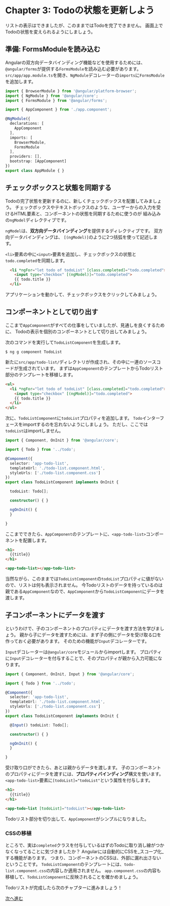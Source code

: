 # Chapter 3: Todoの状態を更新しよう

リストの表示はできましたが、このままではTodoを完了できません。
画面上でTodoの状態を変えられるようにしましょう。

## 準備: FormsModuleを読み込む
Angularの双方向データバインディング機能などを使用するためには、
`@angular/forms`が提供する`FormsModule`を読み込む必要があります。
`src/app/app.module.ts`を開き、`NgModule`デコレーターの`imports`に`FormsModule`を追加します。

```ts
import { BrowserModule } from '@angular/platform-browser';
import { NgModule } from '@angular/core';
import { FormsModule } from '@angular/forms';

import { AppComponent } from './app.component';

@NgModule({
  declarations: [
    AppComponent
  ],
  imports: [
    BrowserModule,
    FormsModule
  ],
  providers: [],
  bootstrap: [AppComponent]
})
export class AppModule { }

```

## チェックボックスと状態を同期する

Todoの完了状態を更新するのに、新しくチェックボックスを配置してみましょう。
チェックボックスやテキストボックスのような、ユーザーからの入力を受けるHTML要素と、コンポーネントの状態を同期するために使うのが
組み込みの`ngModel`ディレクティブです。

`ngModel`は、**双方向データバインディング**を提供するディレクティブです。
双方向データバインディングは、 `[(ngModel)]`のように2つ括弧を使って記述します。

`<li>`要素の中に`<input>`要素を追加し、チェックボックスの状態と`todo.completed`を同期します。

```html
  <li *ngFor="let todo of todoList" [class.completed]="todo.completed">
    <input type="checkbox" [(ngModel)]="todo.completed">
    {{ todo.title }}
  </li>
```

アプリケーションを動かして、チェックボックスをクリックしてみましょう。

## コンポーネントとして切り出す

ここまで`AppComponent`がすべての仕事をしていましたが、見通しを良くするために、
Todoの表示を個別のコンポーネントとして切り出してみましょう。

次のコマンドを実行して`TodoListComponent`を生成します。

```
$ ng g component TodoList
```

新たに`src/app/todo-list/`ディレクトリが作成され、その中に一連のソースコードが生成されています。
まずは`AppComponent`のテンプレートからTodoリスト部分のテンプレートを移植します。

```html
<ul>
  <li *ngFor="let todo of todoList" [class.completed]="todo.completed">
    <input type="checkbox" [(ngModel)]="todo.completed">
    {{ todo.title }}
  </li>
</ul>
```

次に、`TodoListComponent`に`todoList`プロパティを追加します。
`Todo`インターフェースをimportするのを忘れないようにしましょう。
ただし、ここでは`todoList`はimportしません。

```ts
import { Component, OnInit } from '@angular/core';

import { Todo } from '../todo';

@Component({
  selector: 'app-todo-list',
  templateUrl: './todo-list.component.html',
  styleUrls: ['./todo-list.component.css']
})
export class TodoListComponent implements OnInit {

  todoList: Todo[];

  constructor() { }

  ngOnInit() {
  }

}
```

ここまでできたら、`AppComponent`のテンプレートに、`<app-todo-list>`コンポーネントを配置します。

```html
<h1>
  {{title}}
</h1>

<app-todo-list></app-todo-list>
```

当然ながら、このままでは`TodoListComponent`の`todoList`プロパティに値がないので、リストは何も表示されません。
今Todoリストのデータを持っているのは親である`AppComponent`なので、`AppComponent`から`TodoListComponent`にデータを渡します。

## 子コンポーネントにデータを渡す

というわけで、子のコンポーネントのプロパティにデータを渡す方法を学びましょう。
親から子にデータを渡すためには、まず子の側にデータを受け取る口を作っておく必要があります。
そのための機能が`Input`デコレーターです。

`Input`デコレーターは`@angular/core`モジュールからimportします。
プロパティに`Input`デコレーターを付与することで、そのプロパティが親から入力可能になります。

```ts
import { Component, OnInit, Input } from '@angular/core';

import { Todo } from '../todo';

@Component({
  selector: 'app-todo-list',
  templateUrl: './todo-list.component.html',
  styleUrls: ['./todo-list.component.css']
})
export class TodoListComponent implements OnInit {

  @Input() todoList: Todo[];

  constructor() { }

  ngOnInit() {
  }

}
```

受け取り口ができたら、あとは親からデータを渡します。
子のコンポーネントのプロパティにデータを渡すには、**プロパティバインディング**構文を使います。
`<app-todo-list>`要素に`[todoList]="todoList"`という属性を付与します。

```html
<h1>
  {{title}}
</h1>

<app-todo-list [todoList]="todoList"></app-todo-list>
```

Todoリスト部分を切り出して、`AppComponent`がシンプルになりました。

### CSSの移植

ところで、実は`completed`クラスを付与しているはずのTodoに取り消し線がつかなくなってることに気づきましたか？
Angularには自動的にCSSを_スコープ化_する機能があります。
つまり、コンポーネントのCSSは、外部に漏れ出さないということです。
`TodoListComponent`のテンプレートには、`todo-list.component.css`の内容しか適用されません。
`app.component.css`の内容も移植して、`TodoListComponent`に反映されることを確かめましょう。

Todoリストが完成したら次のチャプターに進みましょう！

[次へ進む](../ch-4/README.md)
